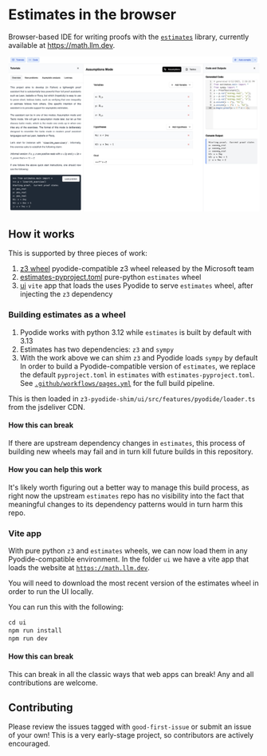# Estimates in the browser
Browser-based IDE for writing proofs with the [`estimates`](https://github.com/teorth/estimates) library, currently available at https://math.llm.dev.

![Sample image](assets/sample_screenshot.jpg)

## How it works
This is supported by three pieces of work:
1. [z3 wheel](https://github.com/Z3Prover/z3/issues/7418) pyodide-compatible z3 wheel released by the Microsoft team
2. [estimates-pyproject.toml](estimates-pyproject.toml) pure-python `estimates` wheel
3. [ui](ui) `vite` app that loads the uses Pyodide to serve `estimates` wheel, after injecting the `z3` dependency

### Building estimates as a wheel
1. Pyodide works with python 3.12 while `estimates` is built by default with 3.13
2. Estimates has two dependencies: `z3` and `sympy`
3. With the work above we can shim `z3` and Pyodide loads `sympy` by default
In order to build a Pyodide-compatible version of `estimates`, we replace the default `pyproject.toml` in `estimates` with `estimates-pyproject.toml`. See [`.github/workflows/pages.yml`](.github/workflows/pages.yml) for the full build pipeline.

This is then loaded in `z3-pyodide-shim/ui/src/features/pyodide/loader.ts` from the jsdeliver CDN.

#### How this can break
If there are upstream dependency changes in `estimates`, this process of building new wheels may fail and in turn kill future builds in this repository.

#### How you can help this work
It's likely worth figuring out a better way to manage this build process, as right now the upstream `estimates` repo has no visibility into the fact that meaningful changes to its dependency patterns would in turn harm this repo.

### Vite app
With pure python `z3` and `estimates` wheels, we can now load them in any Pyodide-compatible environment. In the folder `ui` we have a vite app that loads the website at [`https://math.llm.dev`](https://math.llm.dev).

You will need to download the most recent version of the estimates wheel in order to run the UI locally.

You can run this with the following:
```
cd ui
npm run install
npm run dev
```

#### How this can break
This can break in all the classic ways that web apps can break! Any and all contributions are welcome.

## Contributing
Please review the issues tagged with `good-first-issue` or submit an issue of your own! This is a very early-stage project, so contributors are actively encouraged.